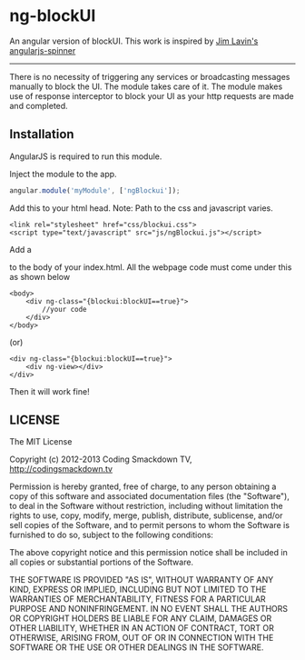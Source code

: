 ng-blockUI
==========

An angular version of blockUI. This work is inspired by [Jim Lavin's angularjs-spinner](https://github.com/lavinjj/angularjs-spinner)

***

There is no necessity of triggering any services or broadcasting messages manually to block the UI. The module takes care of it. The module makes use of response interceptor to block your UI as your http requests are made and completed.

## Installation

AngularJS is required to run this module.


Inject the module to the app.
```javascript
angular.module('myModule', ['ngBlockui']);
```

Add this to your html head.
Note: Path to the css and javascript varies.
```
<link rel="stylesheet" href="css/blockui.css">
<script type="text/javascript" src="js/ngBlockui.js"></script>
```

Add a <div ng-class="{blockui:blockUI==true}"> to the body of your index.html. All the webpage code must come under this <div> as shown below
```
<body>
	<div ng-class="{blockui:blockUI==true}">
		//your code
	</div>
</body>

```

(or)

```
<div ng-class="{blockui:blockUI==true}">
	<div ng-view></div>
</div>
```

Then it will work fine!

**LICENSE**
-----------

The MIT License

Copyright (c) 2012-2013 Coding Smackdown TV, http://codingsmackdown.tv

Permission is hereby granted, free of charge, to any person obtaining a copy of this software and associated documentation files (the "Software"), to deal in the Software without restriction, including without limitation the rights to use, copy, modify, merge, publish, distribute, sublicense, and/or sell copies of the Software, and to permit persons to whom the Software is furnished to do so, subject to the following conditions:

The above copyright notice and this permission notice shall be included in all copies or substantial portions of the Software.

THE SOFTWARE IS PROVIDED "AS IS", WITHOUT WARRANTY OF ANY KIND, EXPRESS OR IMPLIED, INCLUDING BUT NOT LIMITED TO THE WARRANTIES OF MERCHANTABILITY, FITNESS FOR A PARTICULAR PURPOSE AND NONINFRINGEMENT. IN NO EVENT SHALL THE AUTHORS OR COPYRIGHT HOLDERS BE LIABLE FOR ANY CLAIM, DAMAGES OR OTHER LIABILITY, WHETHER IN AN ACTION OF CONTRACT, TORT OR OTHERWISE, ARISING FROM, OUT OF OR IN CONNECTION WITH THE SOFTWARE OR THE USE OR OTHER DEALINGS IN THE SOFTWARE.





